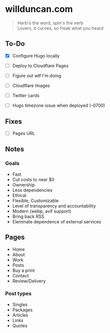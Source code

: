 # willduncan.com

> Herb's the word, spin's the verb  
> Lovers, it curves, so freak what you heard

## To-Do

- [x] Configure Hugo locally
- [ ] Deploy to Cloudflare Pages
- [ ] Figure out wtf I'm doing
- [ ] Cloudflare Images
- [ ] Twitter cards
- [ ] Hugo timezone issue when deployed (-0700)


## Fixes
- [ ] Pages URL

## Notes

### Goals
- Fast
- Cut costs to near $0
- Ownership
- Less dependencies
- Ethical
- Flexible, Customizable
- Level of transparency and accountability
- Modern (webp, avif support)
- Bring back RSS
- Eleminate dependence of external services

## Pages
- Home
- About
- Work
- Posts
- Buy a print
- Contact
- Review/Delivery

### Post types
- Singles
- Packages
- Articles
- Links
- Quotes


